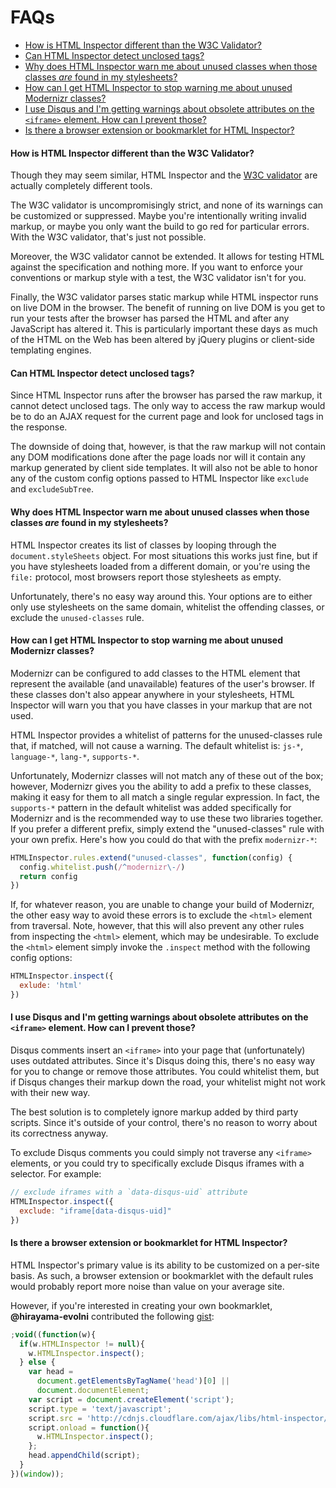 # FAQs

- [How is HTML Inspector different than the W3C Validator?](#how-is-html-inspector-different-than-the-w3c-validator)
- [Can HTML Inspector detect unclosed tags?](#can-html-inspector-detect-unclosed-tags)
- [Why does HTML Inspector warn me about unused classes when those classes *are* found in my stylesheets?](#why-does-html-inspector-warn-me-about-unused-classes-when-those-classes-are-found-in-my-stylesheets)
- [How can I get HTML Inspector to stop warning me about unused Modernizr classes?](#how-can-i-get-html-inspector-to-stop-warning-me-about-unused-modernizr-classes)
- [I use Disqus and I'm getting warnings about obsolete attributes on the `<iframe>` element. How can I prevent those?](#i-use-disqus-and-im-getting-warnings-about-obsolete-attributes-on-the-iframe-element-how-can-i-prevent-those)
- [Is there a browser extension or bookmarklet for HTML Inspector?](#is-there-a-browser-extension-or-bookmarklet-for-html-inspector)

#### How is HTML Inspector different than the W3C Validator?

Though they may seem similar, HTML Inspector and the [W3C validator](http://validator.w3.org/) are actually completely different tools.

The W3C validator is uncompromisingly strict, and none of its warnings can be customized or suppressed. Maybe you're intentionally writing invalid markup, or maybe you only want the build to go red for particular errors. With the W3C validator, that's just not possible.

Moreover, the W3C validator cannot be extended. It allows for testing HTML against the specification and nothing more. If you want to enforce your conventions or markup style with a test, the W3C validator isn't for you.

Finally, the W3C validator parses static markup while HTML inspector runs on live DOM in the browser. The benefit of running on live DOM is you get to run your tests after the browser has parsed the HTML and after any JavaScript has altered it. This is particularly important these days as much of the HTML on the Web has been altered by jQuery plugins or client-side templating engines.

#### Can HTML Inspector detect unclosed tags?

Since HTML Inspector runs after the browser has parsed the raw markup, it cannot detect unclosed tags. The only way to access the raw markup would be to do an AJAX request for the current page and look for unclosed tags in the response.

The downside of doing that, however, is that the raw markup will not contain any DOM modifications done after the page loads nor will it contain any markup generated by client side templates. It will also not be able to honor any of the custom config options passed to HTML Inspector like `exclude` and `excludeSubTree`.

#### Why does HTML Inspector warn me about unused classes when those classes *are* found in my stylesheets?

HTML Inspector creates its list of classes by looping through the `document.styleSheets` object. For most situations this works just fine, but if you have stylesheets loaded from a different domain, or you're using the `file:` protocol, most browsers report those stylesheets as empty.

Unfortunately, there's no easy way around this. Your options are to either only use stylesheets on the same domain, whitelist the offending classes, or exclude the `unused-classes` rule.

#### How can I get HTML Inspector to stop warning me about unused Modernizr classes?

Modernizr can be configured to add classes to the HTML element that represent the available (and unavailable) features of the user's browser. If these classes don't also appear anywhere in your stylesheets, HTML Inspector will warn you that you have classes in your markup that are not used.

HTML Inspector provides a whitelist of patterns for the unused-classes rule that, if matched, will not cause a warning. The default whitelist is: `js-*`, `language-*`, `lang-*`, `supports-*`.

Unfortunately, Modernizr classes will not match any of these out of the box; however, Modernizr gives you the ability to add a prefix to these classes, making it easy for them to all match a single regular expression. In fact, the `supports-*` pattern in the default whitelist was added specifically for Modernizr and is the recommended way to use these two libraries together. If you prefer a different prefix, simply extend the "unused-classes" rule with your own prefix. Here's how you could do that with the prefix `modernizr-*`:

```js
HTMLInspector.rules.extend("unused-classes", function(config) {
  config.whitelist.push(/^modernizr\-/)
  return config
})
```

If, for whatever reason, you are unable to change your build of Modernizr, the other easy way to avoid these errors is to exclude the `<html>` element from traversal. Note, however, that this will also prevent any other rules from inspecting the `<html>` element, which may be undesirable. To exclude the `<html>` element simply invoke the `.inspect` method with the following config options:

```js
HTMLInspector.inspect({
  exlude: 'html'
})
```

#### I use Disqus and I'm getting warnings about obsolete attributes on the `<iframe>` element. How can I prevent those?

Disqus comments insert an `<iframe>` into your page that (unfortunately) uses outdated attributes. Since it's Disqus doing this, there's no easy way for you to change or remove those attributes. You could whitelist them, but if Disqus changes their markup down the road, your whitelist might not work with their new way.

The best solution is to completely ignore markup added by third party scripts. Since it's outside of your control, there's no reason to worry about its correctness anyway.

To exclude Disqus comments you could simply not traverse any `<iframe>` elements, or you could try to specifically exclude Disqus iframes with a selector. For example:

```js
// exclude iframes with a `data-disqus-uid` attribute
HTMLInspector.inspect({
  exclude: "iframe[data-disqus-uid]"
})
```

#### Is there a browser extension or bookmarklet for HTML Inspector?

HTML Inspector's primary value is its ability to be customized on a per-site basis. As such, a browser extension or bookmarklet with the default rules would probably report more noise than value on your average site.

However, if you're interested in creating your own bookmarklet, **@hirayama-evolni** contributed the following [gist](https://gist.github.com/hirayama-evolni/5941844):

```js
;void((function(w){
  if(w.HTMLInspector != null){
    w.HTMLInspector.inspect();
  } else {
    var head =
      document.getElementsByTagName('head')[0] ||
      document.documentElement;
    var script = document.createElement('script');
    script.type = 'text/javascript';
    script.src = 'http://cdnjs.cloudflare.com/ajax/libs/html-inspector/0.8.1/html-inspector.js';
    script.onload = function(){
      w.HTMLInspector.inspect();
    };
    head.appendChild(script);
  }
})(window));
```
